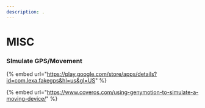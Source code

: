 ```yaml
---
description: .
---
```


# MISC

### SImulate GPS/Movement

{% embed url="https://play.google.com/store/apps/details?id=com.lexa.fakegps&hl=us&gl=US" %}

{% embed url="https://www.coveros.com/using-genymotion-to-simulate-a-moving-device/" %}

